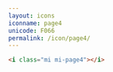 ```yaml
---
layout: icons
iconname: page4
unicode: F066
permalink: /icon/page4/
---
```


``` html
<i class="mi mi-page4"></i>
```

